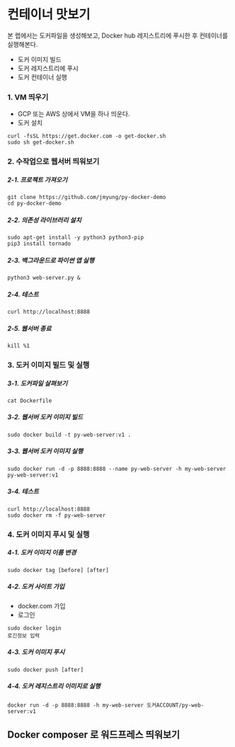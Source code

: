 # 컨테이너 맛보기

본 랩에서는 도커파일을 생성해보고, Docker hub 레지스트리에 푸시한 후 컨테이너를 실행해본다.

- 도커 이미지 빌드
- 도커 레지스트리에 푸시
- 도커 컨테이너 실행

### 1. VM 띄우기

- GCP 또는 AWS 상에서 VM을 하나 띄운다.
- 도커 설치
```
curl -fsSL https://get.docker.com -o get-docker.sh
sudo sh get-docker.sh
```

### 2. 수작업으로 웹서버 띄워보기

##### 2-1. 프로젝트 가져오기
```
git clone https://github.com/jmyung/py-docker-demo
cd py-docker-demo
```

##### 2-2. 의존성 라이브러리 설치
```
sudo apt-get install -y python3 python3-pip
pip3 install tornado
```

##### 2-3. 백그라운드로 파이썬 앱 실행
```
python3 web-server.py &
```

##### 2-4. 테스트
```
curl http://localhost:8888
```

##### 2-5. 웹서버 종료
```
kill %1
```


### 3. 도커 이미지 빌드 및 실행

##### 3-1. 도커파일 살펴보기

```
cat Dockerfile
```

##### 3-2. 웹서버 도커 이미지 빌드
```
sudo docker build -t py-web-server:v1 .
```

##### 3-3. 웹서버 도커 이미지 실행

```
sudo docker run -d -p 8888:8888 --name py-web-server -h my-web-server py-web-server:v1
```

##### 3-4. 테스트

```
curl http://localhost:8888
sudo docker rm -f py-web-server
```

### 4. 도커 이미지 푸시 및 실행

##### 4-1. 도커 이미지 이름 변경

```
sudo docker tag [before] [after]
```

##### 4-2. 도커 사이트 가입

- docker.com 가입
- 로그인
```
sudo docker login
로긴정보 입력
```

##### 4-3. 도커 이미지 푸시

```
sudo docker push [after]
```

##### 4-4. 도커 레지스트리 이미지로 실행

```
docker run -d -p 8888:8888 -h my-web-server 도커ACCOUNT/py-web-server:v1
```



## Docker composer 로 워드프레스 띄워보기
